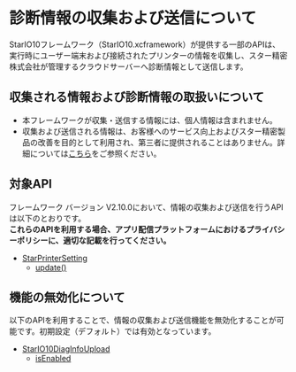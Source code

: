 # 診断情報の収集および送信について

StarIO10フレームワーク（StarIO10.xcframework）が提供する一部のAPIは、実行時にユーザー端末および接続されたプリンターの情報を収集し、スター精密株式会社が管理するクラウドサーバーへ診断情報として送信します。

## 収集される情報および診断情報の取扱いについて

- 本フレームワークが収集・送信する情報には、個人情報は含まれません。
- 収集および送信される情報は、お客様へのサービス向上およびスター精密製品の改善を目的として利用され、第三者に提供されることはありません。詳細については[こちら](https://www.star-m.jp/prjump/000192.html)をご参照ください。

## 対象API

フレームワーク バージョン V2.10.0において、情報の収集および送信を行うAPIは以下のとおりです。  
**これらのAPIを利用する場合、アプリ配信プラットフォームにおけるプライバシーポリシーに、適切な記載を行ってください。**

- [StarPrinterSetting](https://star-m.jp/products/s_print/sdk/starxpand/manual/ja/ios-swift-api-reference/star-printer-setting-firmware/index.html)
  - [update()](https://star-m.jp/products/s_print/sdk/starxpand/manual/ja/ios-swift-api-reference/star-printer-setting-firmware/update-async.html)


## 機能の無効化について

以下のAPIを利用することで、情報の収集および送信機能を無効化することが可能です。初期設定（デフォルト）では有効となっています。

- [StarIO10DiagInfoUpload](https://star-m.jp/products/s_print/sdk/starxpand/manual/ja/ios-swift-api-reference/star-io10-diag-info-upload/index.html)
  - [isEnabled](https://star-m.jp/products/s_print/sdk/starxpand/manual/ja/ios-swift-api-reference/star-io10-diag-info-upload/is-enabled.html)
